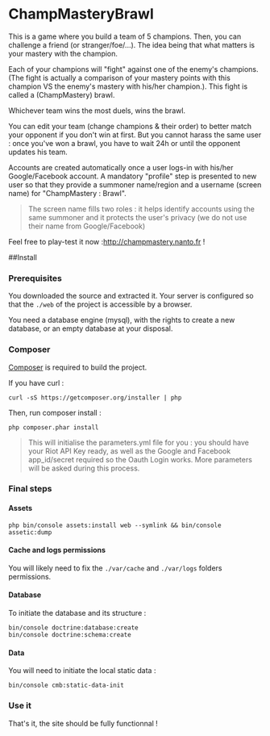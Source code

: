 ChampMasteryBrawl
=================

This is a game where you build a team of 5 champions. Then, you can challenge a friend (or stranger/foe/...). The idea being that what matters is your mastery with the champion.

Each of your champions will "fight" against one of the enemy's champions. (The fight is actually a comparison of your mastery points with this champion VS the enemy's mastery with his/her champion.). This fight is called a (ChampMastery) brawl.

Whichever team wins the most duels, wins the brawl.

You can edit your team (change champions & their order) to better match your opponent if you don't win at first. But you cannot harass the same user : once you've won a brawl, you have to wait 24h or until the opponent updates his team. 

Accounts are created automatically once a user logs-in with his/her Google/Facebook account. A mandatory "profile" step is presented to new user so that they provide a summoner name/region and a username (screen name) for "ChampMastery : Brawl".
> The screen name fills two roles : it helps identify accounts using the same summoner and it protects the user's privacy (we do not use their name from Google/Facebook)

Feel free to play-test it now :http://champmastery.nanto.fr !

##Install

### Prerequisites
You downloaded the source and extracted it.
Your server is configured so that the `./web` of the project is accessible by a browser.

You need a database engine (mysql), with the rights to create a new database, or an empty database at your disposal.

### Composer
[Composer](https://getcomposer.org/) is required to build the project.


If you have curl :
```
curl -sS https://getcomposer.org/installer | php
```

Then, run composer install :
```
php composer.phar install
```
> This will initialise the parameters.yml file for you : you should have your Riot API Key ready, as well as the Google and Facebook app_id/secret required so the Oauth Login works. More parameters will be asked during this process.

### Final steps

#### Assets
```
php bin/console assets:install web --symlink && bin/console assetic:dump
```

#### Cache and logs permissions
You will likely need to fix the `./var/cache` and `./var/logs` folders permissions.

#### Database
To initiate the database and its structure :
```
bin/console doctrine:database:create
bin/console doctrine:schema:create
```

#### Data
You will need to initiate the local static data :
```
bin/console cmb:static-data-init
```

### Use it

That's it, the site should be fully functionnal !
